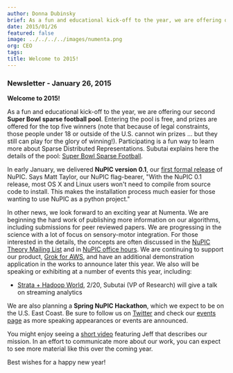 ```yaml
---
author: Donna Dubinsky
brief: As a fun and educational kick-off to the year, we are offering our second Super Bowl sparse football pool. Entering the pool is free, and prizes are offered for the top five winners (note that because of legal constraints, those
date: 2015/01/26
featured: false
image: ../../../../images/numenta.png
org: CEO
tags:
title: Welcome to 2015!
---
```


### Newsletter - January 26, 2015

**Welcome to 2015!**

As a fun and educational kick-off to the year, we are offering our second
**Super Bowl sparse football pool**.  Entering the pool is free, and prizes are
offered for the top five winners (note that because of legal constraints, those
people under 18 or outside of the U.S. cannot win prizes … but they still can
play for the glory of winning!).  Participating is a fun way to learn more about
Sparse Distributed Representations. Subutai explains here the details of the
pool:
[Super Bowl Sparse Football](/blog/introducing-sparse-football-pool-ii-super-bowl-xlix.html).

In early January, we delivered **NuPIC version 0.1**, our
[first formal release](http://numenta.org/news/2015/01/22/nupic-0.1-released.html)
of NuPIC.  Says Matt Taylor, our NuPIC flag-bearer, "With the NuPIC 0.1 release,
most OS X and Linux users won't need to compile from source code to install.
This makes the installation process much easier for those wanting to use NuPIC
as a python project."

In other news, we look forward to an exciting year at Numenta.  We are beginning
the hard work of publishing more information on our algorithms, including
submissions for peer reviewed papers.  We are progressing in the science with a
lot of focus on sensory-motor integration.  For those interested in the details,
the concepts are often discussed in the
[NuPIC Theory Mailing List](http://lists.numenta.org/mailman/listinfo/nupic-theory_lists.numenta.org)
and in [NuPIC office hours](http://numenta.org/events.html). We are continuing
to support our product, [Grok for AWS](http://numenta.com/grok/), and have an
additional demonstration application in the works to announce later this year.
We also will be speaking or exhibiting at a number of events this year,
including:

* [Strata + Hadoop World](/events/strata-hadoop-world.html),
  2/20, Subutai (VP of Research) will give a talk on streaming analytics

We are also planning a **Spring NuPIC Hackathon**, which we expect to be on the
U.S. East Coast.  Be sure to follow us on
[Twitter](https://twitter.com/Numenta?lang=en)
and check our
[events page](/events/) as more speaking appearances or events are announced.

You might enjoy seeing a
[short video](https://www.youtube.com/watch?v=f1tYXv6ST_U&feature=youtu.be)
featuring Jeff that describes our mission.
In an effort to communicate more about our work, you can expect to see more
material like this over the coming year.

Best wishes for a happy new year!
